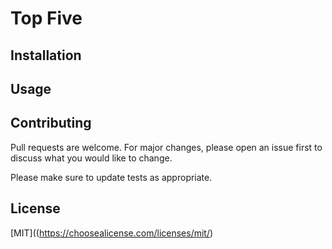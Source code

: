# Top Five

## Installation

## Usage

## Contributing

Pull requests are welcome. For major changes, please open an issue first to discuss what you would like to change.

Please make sure to update tests as appropriate.

## License

[MIT]((https://choosealicense.com/licenses/mit/)